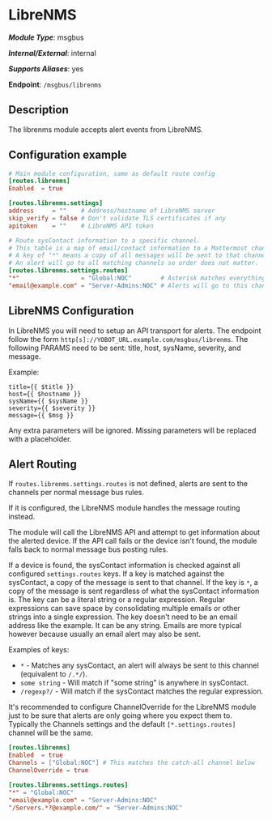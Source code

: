 # LibreNMS

***Module Type***: msgbus

***Internal/External***: internal

***Supports Aliases***: yes

**Endpoint**: `/msgbus/librenms`

## Description

The librenms module accepts alert events from LibreNMS.

## Configuration example

```toml
# Main module configuration, same as default route config
[routes.librenms]
Enabled  = true

[routes.librenms.settings]
address     = ""    # Address/hostname of LibreNMS server
skip_verify = false # Don't validate TLS certificates if any
apitoken    = ""    # LibreNMS API token

# Route sysContact information to a specific channel.
# This table is a map of email/contact information to a Mattermost channel.
# A key of "*" means a copy of all messages will be sent to that channel.
# An alert will go to all matching channels so order does not matter.
[routes.librenms.settings.routes]
"*"                 = "Global:NOC"        # Asterisk matches everything so all alerts will go here
"email@example.com" = "Server-Admins:NOC" # Alerts will go to this channel only if the email is in sysContact
```

## LibreNMS Configuration

In LibreNMS you will need to setup an API transport for alerts. The endpoint
follow the form `http[s]://YOBOT_URL.example.com/msgbus/librenms`.
The following PARAMS need to be sent: title, host, sysName, severity, and message.

Example:

```
title={{ $title }}
host={{ $hostname }}
sysName={{ $sysName }}
severity={{ $severity }}
message={{ $msg }}
```

Any extra parameters will be ignored. Missing parameters will be replaced with
a placeholder.

## Alert Routing

If `routes.librenms.settings.routes` is not defined, alerts are sent to the channels
per normal message bus rules.

If it is configured, the LibreNMS module handles the message routing instead.

The module will call the LibreNMS API and attempt to get information about the
alerted device. If the API call fails or the device isn't found, the module
falls back to normal message bus posting rules.

If a device is found, the sysContact information is checked against all configured
`settings.routes` keys. If a key is matched against the sysContact, a copy of the message
is sent to that channel. If the key is `*`, a copy of the message is sent regardless
of what the sysContact information is. The key can be a literal string or a regular
expression. Regular expressions can save space by consolidating multiple emails or
other strings into a single expression. The key doesn't need to be an email address
like the example. It can be any string. Emails are more typical however because
usually an email alert may also be sent.

Examples of keys:

- `*` - Matches any sysContact, an alert will always be sent to this channel (equivalent to `/.*/`).
- `some string` - Will match if "some string" is anywhere in sysContact.
- `/regexp?/` - Will match if the sysContact matches the regular expression.

It's recommended to configure ChannelOverride for the LibreNMS module just to
be sure that alerts are only going where you expect them to. Typically the
Channels settings and the default `[*.settings.routes]` channel will be the same.

```toml
[routes.librenms]
Enabled  = true
Channels = ["Global:NOC"] # This matches the catch-all channel below
ChannelOverride = true

[routes.librenms.settings.routes]
"*" = "Global:NOC"
"email@example.com" = "Server-Admins:NOC"
"/Servers.*?@example.com/" = "Server-Admins:NOC"
```

